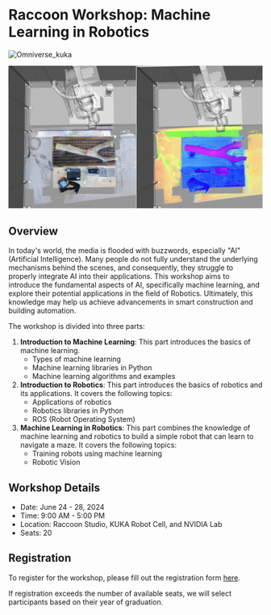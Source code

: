 # Raccoon Workshop: Machine Learning in Robotics

![Omniverse_kuka](/assets/kuka-isaac.gif)

![robotic_cv](/assets/robotic_cv.png)

## Overview
In today's world, the media is flooded with buzzwords, especially "AI" (Artificial Intelligence). Many people do not fully understand the underlying mechanisms behind the scenes, and consequently, they struggle to properly integrate AI into their applications. This workshop aims to introduce the fundamental aspects of AI, specifically machine learning, and explore their potential applications in the field of Robotics. Ultimately, this knowledge may help us achieve advancements in smart construction and building automation.

The workshop is divided into three parts:

1. **Introduction to Machine Learning**: This part introduces the basics of machine learning.
    - Types of machine learning
    - Machine learning libraries in Python
    - Machine learning algorithms and examples
2. **Introduction to Robotics**: This part introduces the basics of robotics and its applications. It covers the following topics:
    - Applications of robotics
    - Robotics libraries in Python
    - ROS (Robot Operating System)
3. **Machine Learning in Robotics**: This part combines the knowledge of machine learning and robotics to build a simple robot that can learn to navigate a maze. It covers the following topics:
    - Training robots using machine learning
    - Robotic Vision


## Workshop Details
- Date: June 24 - 28, 2024
- Time: 9:00 AM - 5:00 PM
- Location: Raccoon Studio, KUKA Robot Cell, and NVIDIA Lab
- Seats: 20

## Registration
To register for the workshop, please fill out the registration form [here](https://survey.rccn.dev/index.php/421812?newtest=Y&lang=en).

If registration exceeds the number of available seats, we will select participants based on their year of graduation.
